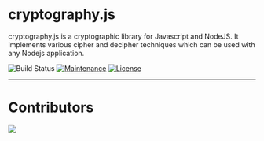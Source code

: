 # cryptography.js
cryptography.js is a cryptographic library for Javascript and NodeJS.  It implements various cipher and decipher techniques which can be used with any Nodejs application.

![Build Status](https://img.shields.io/github/workflow/status/vicky1999/cryptography.js/Node.js%20CI)
[![Maintenance](https://img.shields.io/maintenance/yes/2020.svg)](https://github.com/vicky1999/cryptography.js/graphs/commit-activity)
[![License](https://img.shields.io/github/license/vicky1999/cryptography.js.svg)](https://github.com/vicky1999/cryptography.js/blob/master/LICENSE)
***
# Contributors
<a href="https://github.com/vicky1999/cryptography.js/graphs/contributors">
  <img src="https://contributors-img.web.app/image?repo=vicky1999/cryptography.js" />
</a>
